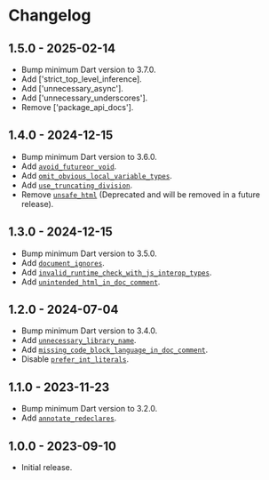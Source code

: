 # Changelog

## 1.5.0 - 2025-02-14

- Bump minimum Dart version to 3.7.0.
- Add ['strict_top_level_inference].
- Add ['unnecessary_async'].
- Add ['unnecessary_underscores'].
- Remove ['package_api_docs'].

[`strict_top_level_inference`]: https://dart.dev/lints/strict_top_level_inference
[`unnecessary_async`]: https://dart.dev/lints/unnecessary_async
[`unnecessary_underscores`]: https://dart.dev/lints/unnecessary_underscores
[`package_api_docs`]: https://dart.dev/lints/package_api_docs

## 1.4.0 - 2024-12-15

- Bump minimum Dart version to 3.6.0.
- Add [`avoid_futureor_void`].
- Add [`omit_obvious_local_variable_types`].
- Add [`use_truncating_division`].
- Remove [`unsafe_html`] (Deprecated and will be removed in a future release).

[`avoid_futureor_void`]: https://dart.dev/lints/avoid_futureor_void
[`omit_obvious_local_variable_types`]: https://dart.dev/lints/omit_obvious_local_variable_types
[`use_truncating_division`]: https://dart.dev/lints/use_truncating_division
[`unsafe_html`]: https://dart.dev/lints/unsafe_html

## 1.3.0 - 2024-12-15

- Bump minimum Dart version to 3.5.0.
- Add [`document_ignores`].
- Add [`invalid_runtime_check_with_js_interop_types`].
- Add [`unintended_html_in_doc_comment`].

[`document_ignores`]: https://dart.dev/lints/document_ignores
[`invalid_runtime_check_with_js_interop_types`]: https://dart.dev/lints/invalid_runtime_check_with_js_interop_types
[`unintended_html_in_doc_comment`]: https://dart.dev/lints/unintended_html_in_doc_comment

## 1.2.0 - 2024-07-04

- Bump minimum Dart version to 3.4.0.
- Add [`unnecessary_library_name`].
- Add [`missing_code_block_language_in_doc_comment`].
- Disable [`prefer_int_literals`].

[`missing_code_block_language_in_doc_comment`]: https://dart.dev/lints/missing_code_block_language_in_doc_comment
[`unnecessary_library_name`]: https://dart.dev/lints/unnecessary_library_name
[`prefer_int_literals`]: https://dart.dev/lints/prefer_int_literals

## 1.1.0 - 2023-11-23

- Bump minimum Dart version to 3.2.0.
- Add [`annotate_redeclares`].

[`annotate_redeclares`]: https://dart.dev/lints/annotate_redeclares

## 1.0.0 - 2023-09-10

- Initial release.
